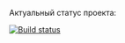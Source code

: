 Актуальный статус проекта:

[![Build status](https://travis-ci.org/Killing-orchestra/Kelheor.png)](https://travis-ci.org/Killing-orchestra)
